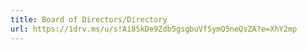 ```yaml
---
title: Board of Directors/Directory
url: https://1drv.ms/u/s!Ai8SkDe9Zdb5gsgbuVfSymQ5neQsZA?e=XhY2mp
---
```

